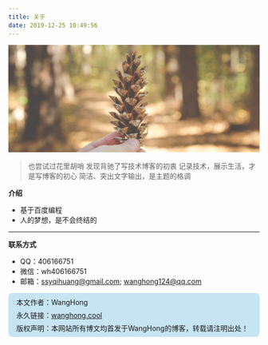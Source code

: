 ```yaml
---
title: 关于
date: 2019-12-25 10:49:56
---
```


![](../images/blog1.jpg)


> 也尝试过花里胡哨
> 发现背驰了写技术博客的初衷
> 记录技术，展示生活，才是写博客的初心
> 简洁、突出文字输出，是主题的格调


**介绍**
* 基于百度编程
* 人的梦想，是不会终结的
***
**联系方式**
* QQ：406166751
* 微信：wh406166751
* 邮箱：ssyqihuang@gmail.com; wanghong124@qq.com

<div style="background-color:#c7e4f3;padding:5px 0;border-radius:8px;">
<div style="padding:3px 16px;">本文作者：WangHong</div>
<div style="padding:3px 16px;">永久链接：<a href="https://wanghong.cool/">wanghong.cool</a></div>
<div style="padding:3px 16px;">版权声明：本网站所有博文均首发于WangHong的博客，转载请注明出处！</div>
</div>



